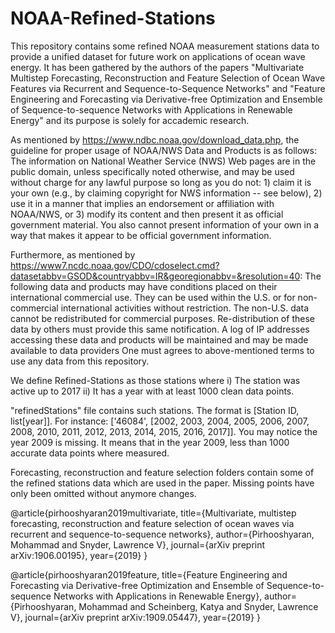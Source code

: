 # NOAA-Refined-Stations
This repository contains some refined NOAA measurement stations data to provide a unified dataset for future work on applications of ocean wave energy. It has been gathered by the authors of the papers "Multivariate Multistep Forecasting, Reconstruction and Feature Selection of Ocean Wave Features via Recurrent and Sequence-to-Sequence Networks" and "Feature Engineering and Forecasting via Derivative-free Optimization and Ensemble of Sequence-to-sequence Networks with Applications in Renewable Energy" and its purpose is solely for accademic research.   

As mentioned by https://www.ndbc.noaa.gov/download_data.php, the guideline for proper usage of NOAA/NWS Data and Products is as follows:
The information on National Weather Service (NWS) Web pages are in the public domain, unless specifically noted otherwise, and may be used without charge for any lawful purpose so long as you do not: 1) claim it is your own (e.g., by claiming copyright for NWS information -- see below), 2) use it in a manner that implies an endorsement or affiliation with NOAA/NWS, or 3) modify its content and then present it as official government material. You also cannot present information of your own in a way that makes it appear to be official government information. 

Furthermore, as mentioned by https://www7.ncdc.noaa.gov/CDO/cdoselect.cmd?datasetabbv=GSOD&countryabbv=IR&georegionabbv=&resolution=40: 
The following data and products may have conditions placed on their international commercial use. They can be used within the U.S. or for non-commercial international activities without restriction. The non-U.S. data cannot be redistributed for commercial purposes. Re-distribution of these data by others must provide this same notification. A log of IP addresses accessing these data and products will be maintained and may be made available to data providers 
One must agrees to above-mentioned terms to use any data from this repository.  

We define Refined-Stations as those stations where 
i) The station was active up to 2017 
ii) It has a year with at least 1000 clean data points.

"refinedStations" file contains such stations. The format is [Station ID, list[year]]. For instance:
['46084', [2002, 2003, 2004, 2005, 2006, 2007, 2008, 2010, 2011, 2012, 2013, 2014, 2015, 2016, 2017]]. You may notice the year 2009 is missing. It means that in the year 2009, less than 1000 accurate data points where measured. 

Forecasting, reconstruction and feature selection folders contain some of the refined stations data which are used in the paper. Missing points have only been omitted without anymore changes. 


@article{pirhooshyaran2019multivariate,
  title={Multivariate, multistep forecasting, reconstruction and feature selection of ocean waves via recurrent and sequence-to-sequence networks},
  author={Pirhooshyaran, Mohammad and Snyder, Lawrence V},
  journal={arXiv preprint arXiv:1906.00195},
  year={2019}
}


@article{pirhooshyaran2019feature,
  title={Feature Engineering and Forecasting via Derivative-free Optimization and Ensemble of Sequence-to-sequence Networks with Applications in Renewable Energy},
  author={Pirhooshyaran, Mohammad and Scheinberg, Katya and Snyder, Lawrence V},
  journal={arXiv preprint arXiv:1909.05447},
  year={2019}
}
